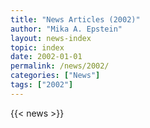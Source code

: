 ```yaml
---
title: "News Articles (2002)"
author: "Mika A. Epstein"
layout: news-index
topic: index
date: 2002-01-01
permalink: /news/2002/
categories: ["News"]
tags: ["2002"]
---
```


{{< news >}}
